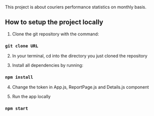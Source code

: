 This project is about couriers performance statistics on monthly basis. 

## How to setup the project locally
1. Clone the git repository with the command: 
### `git clone URL`

2. In your terminal, cd into the directory you just cloned the repository

3. Install all dependencies by running:
### `npm install`

4. Change the token in App.js, ReportPage.js and Details.js component

5. Run the app locally
### `npm start`


